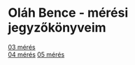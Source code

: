 # Oláh Bence - mérési jegyzőkönyveim

[03 mérés](https://bakker004.github.io/meresijegyzokony/06%20antenna%20teljesitmeny)   
[04 mérés](https://github.com/BAKKer004/meresijegyzokony/blob/main/frekivsmodulacio/index.md)
[05 mérés](https://github.com/BAKKer004/meresijegyzokony/blob/main/koax/index.md)
